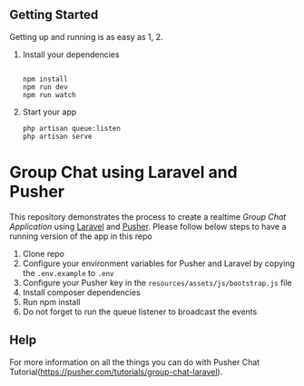 ## Getting Started

Getting up and running is as easy as 1, 2.


1. Install your dependencies

    ```
    
    npm install
    npm run dev
    npm run watch
    
    ```

2. Start your app

    ```
    php artisan queue:listen
    php artisan serve
    ```




# Group Chat using Laravel and Pusher

This repository demonstrates the process to create a realtime *Group Chat Application* using [Laravel](https://laravel.com/) and [Pusher](https://pusher.com/). Please follow below steps to have a running version of the app in this repo

1. Clone repo
2. Configure your environment variables for Pusher and Laravel by copying the `.env.example` to `.env`
3. Configure your Pusher key in the `resources/assets/js/bootstrap.js` file
4. Install composer dependencies
5. Run npm install
6. Do not forget to run the queue listener to broadcast the events


## Help

For more information on all the things you can do with Pusher Chat Tutorial(https://pusher.com/tutorials/group-chat-laravel).
